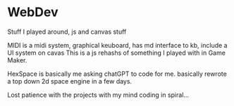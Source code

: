 # WebDev
Stuff I played around, js and canvas stuff

MIDI is a midi system, graphical keuboard, has md interface to kb, include a UI system on cavas
  This is a js rehashs of something I played with in Game Maker.
  

HexSpace is basically me asking chatGPT to code for me. basically rewrote a top down 2d space engine in a few days.


Lost patience with the projects with my mind coding in spiral...



